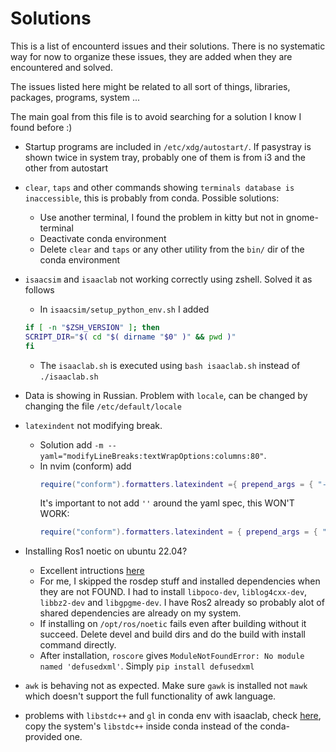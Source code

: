 # Solutions

This is a list of encounterd issues and their solutions. There is no systematic way for now to organize these issues, they are added
when they are encountered and solved.

The issues listed here might be related to all sort of things, libraries, packages, programs, system ...

The main goal from this file is to avoid searching for a solution I know I found before :)

- Startup programs are included in `/etc/xdg/autostart/`. If pasystray is shown twice in system tray, probably one of them is from i3 and the other from autostart

- `clear`, `taps` and other commands showing `terminals database is inaccessible`, this is probably from conda. Possible solutions:

  - Use another terminal, I found the problem in kitty but not in gnome-terminal
  - Deactivate conda environment
  - Delete `clear` and `taps` or any other utility from the `bin/` dir of the conda environment

- `isaacsim` and `isaaclab` not working correctly using zshell. Solved it as follows

  - In `isaacsim/setup_python_env.sh` I added

  ```zsh
  if [ -n "$ZSH_VERSION" ]; then
  SCRIPT_DIR="$( cd "$( dirname "$0" )" && pwd )"
  fi
  ```

  - The `isaaclab.sh` is executed using `bash isaaclab.sh` instead of `./isaaclab.sh`

- Data is showing in Russian. Problem with `locale`, can be changed by changing the file `/etc/default/locale`

- `latexindent` not modifying break.

  - Solution add `-m --yaml="modifyLineBreaks:textWrapOptions:columns:80"`.
  - In nvim (conform) add
    ```lua
    require("conform").formatters.latexindent ={ prepend_args = { "-m", "--yaml=modifyLineBreaks:textWrapOptions:columns:80"}}
    ```
    It's important to not add `''` around the yaml spec, this WON'T WORK:
    ```lua
    require("conform").formatters.latexindent = { prepend_args = { "-m", "--yaml='modifyLineBreaks:textWrapOptions:columns:80'"}}
    ```

- Installing Ros1 noetic on ubuntu 22.04?

  - Excellent intructions [here](https://gist.github.com/Meltwin/fe2c15a5d7e6a8795911907f627255e0)
  - For me, I skipped the rosdep stuff and installed dependencies when they are not FOUND. I had to install `libpoco-dev`, `liblog4cxx-dev`, `libbz2-dev` and `libgpgme-dev`. I have Ros2 already so probably alot of shared dependencies are already on my system.
  - If installing on `/opt/ros/noetic` fails even after building without it succeed. Delete devel and build dirs and do the build with install command directly.
  - After installation, `roscore` gives `ModuleNotFoundError: No module named 'defusedxml'`. Simply `pip install defusedxml`

- `awk` is behaving not as expected. Make sure `gawk` is installed not `mawk` which doesn't support the full functionality of awk language.

- problems with `libstdc++` and `gl` in conda env with isaaclab, check [here](https://stackoverflow.com/questions/72110384/libgl-error-mesa-loader-failed-to-open-iris), copy the system's `libstdc++` inside conda instead of the conda-provided one.
